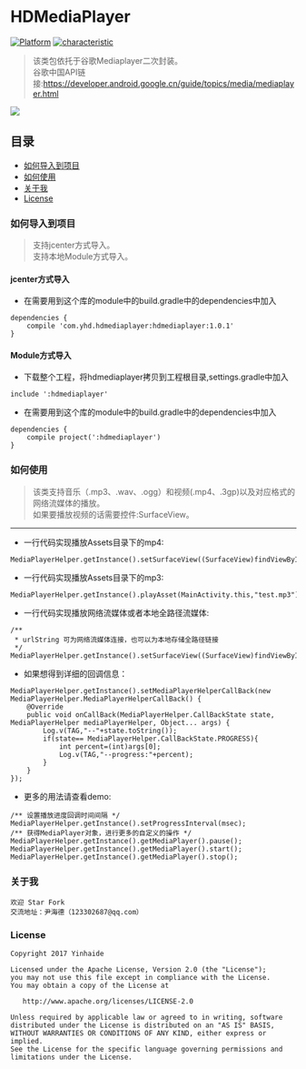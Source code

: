 # HDMediaPlayer
[![Platform](https://img.shields.io/badge/平台-%20Android%20-brightgreen.svg)](https://github.com/yinhaide/HDMediaPlayer/wiki)
[![characteristic](https://img.shields.io/badge/特点-%20轻量级%20%7C%20简单易用%20%20%7C%20稳定%20-brightgreen.svg)](https://github.com/yinhaide/HDMediaPlayer/wiki)
> 该类包依托于谷歌Mediaplayer二次封装。 <br/>
> 谷歌中国API链接:https://developer.android.google.cn/guide/topics/media/mediaplayer.html <br/>

![](https://github.com/yinhaide/HDMediaPlayer/raw/master/resource/readme.gif)

## 目录
* [如何导入到项目](#Import)
* [如何使用](#Use)
* [关于我](#About)
* [License](#License)

<a name="Import"></a>
### 如何导入到项目
> 支持jcenter方式导入。 <br/>
> 支持本地Module方式导入。 <br/>

#### jcenter方式导入

* 在需要用到这个库的module中的build.gradle中的dependencies中加入

```
dependencies {
    compile 'com.yhd.hdmediaplayer:hdmediaplayer:1.0.1'
}
```

#### Module方式导入

* 下载整个工程，将hdmediaplayer拷贝到工程根目录,settings.gradle中加入

```
include ':hdmediaplayer'
```

* 在需要用到这个库的module中的build.gradle中的dependencies中加入

```
dependencies {
    compile project(':hdmediaplayer')
}
```



<a name="Use"></a>
### 如何使用
> 该类支持音乐（.mp3、.wav、.ogg）和视频(.mp4、.3gp)以及对应格式的网络流媒体的播放。 <br/>
> 如果要播放视频的话需要控件:SurfaceView。 <br/>

---

* 一行代码实现播放Assets目录下的mp4:

```
MediaPlayerHelper.getInstance().setSurfaceView((SurfaceView)findViewById(R.id.surfaceView)).playAsset(MainActivity.this,"test.mp4");
```


* 一行代码实现播放Assets目录下的mp3:

```
MediaPlayerHelper.getInstance().playAsset(MainActivity.this,"test.mp3");
```

* 一行代码实现播放网络流媒体或者本地全路径流媒体:

```
/**
 * urlString 可为网络流媒体连接，也可以为本地存储全路径链接
 */
MediaPlayerHelper.getInstance().setSurfaceView((SurfaceView)findViewById(R.id.surfaceView)).play(urlString);
```

* 如果想得到详细的回调信息：

```
MediaPlayerHelper.getInstance().setMediaPlayerHelperCallBack(new MediaPlayerHelper.MediaPlayerHelperCallBack() {
    @Override
    public void onCallBack(MediaPlayerHelper.CallBackState state, MediaPlayerHelper mediaPlayerHelper, Object... args) {
        Log.v(TAG,"--"+state.toString());
        if(state== MediaPlayerHelper.CallBackState.PROGRESS){
            int percent=(int)args[0];
            Log.v(TAG,"--progress:"+percent);
        }
    }
});
```

* 更多的用法请查看demo:

```
/** 设置播放进度回调时间间隔 */
MediaPlayerHelper.getInstance().setProgressInterval(msec);
/** 获得MediaPlayer对象，进行更多的自定义的操作 */
MediaPlayerHelper.getInstance().getMediaPlayer().pause();
MediaPlayerHelper.getInstance().getMediaPlayer().start();
MediaPlayerHelper.getInstance().getMediaPlayer().stop();
```

<a name="About"></a>
### 关于我

    欢迎 Star Fork
    交流地址：尹海德（123302687@qq.com）

<a name="License"></a>
### License

    Copyright 2017 Yinhaide
    
    Licensed under the Apache License, Version 2.0 (the "License");
    you may not use this file except in compliance with the License.
    You may obtain a copy of the License at
    
       http://www.apache.org/licenses/LICENSE-2.0
    
    Unless required by applicable law or agreed to in writing, software
    distributed under the License is distributed on an "AS IS" BASIS,
    WITHOUT WARRANTIES OR CONDITIONS OF ANY KIND, either express or implied.
    See the License for the specific language governing permissions and
    limitations under the License.